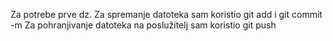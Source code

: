 Za potrebe prve dz.
Za spremanje datoteka sam koristio git add i git commit -m
Za pohranjivanje datoteka na poslužitelj sam koristio git push
